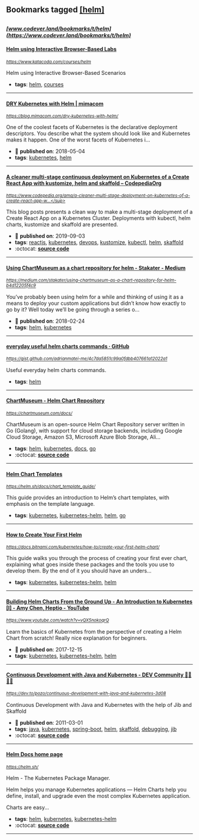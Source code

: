 ## Bookmarks tagged [[helm]](https://www.codever.land/search?q=[helm])

_<sup><sup>[www.codever.land/bookmarks/t/helm](https://www.codever.land/bookmarks/t/helm)</sup></sup>_
---
#### [Helm using Interactive Browser-Based Labs](https://www.katacoda.com/courses/helm)
_<sup>https://www.katacoda.com/courses/helm</sup>_

Helm using Interactive Browser-Based Scenarios
* **tags**: [helm](../tagged/helm.md), [courses](../tagged/courses.md)
---
#### [DRY Kubernetes with Helm | mimacom](https://blog.mimacom.com/dry-kubernetes-with-helm/)
_<sup>https://blog.mimacom.com/dry-kubernetes-with-helm/</sup>_

One of the coolest facets of Kubernetes is the declarative deployment descriptors. You describe what the system should look like and Kubernetes makes it happen. One of the worst facets of Kubernetes i...
* :calendar: **published on**: 2018-05-04
* **tags**: [kubernetes](../tagged/kubernetes.md), [helm](../tagged/helm.md)
---
#### [A cleaner multi-stage continuous deployment on Kubernetes of a Create React App with kustomize, helm and skaffold – CodepediaOrg](https://www.codepedia.org/ama/a-cleaner-multi-stage-deployment-on-kubernetes-of-a-create-react-app-with-kustomize-helm-and-skaffold)
_<sup>https://www.codepedia.org/ama/a-cleaner-multi-stage-deployment-on-kubernetes-of-a-create-react-app-w...</sup>_

This blog posts presents a clean way to make a multi-stage deployment of a Create React App on a Kubernetes Cluster. Deployments with kubectl, helm charts, kustomize and skaffold are presented.
* :calendar: **published on**: 2019-09-03
* **tags**: [reactjs](../tagged/reactjs.md), [kubernetes](../tagged/kubernetes.md), [devops](../tagged/devops.md), [kustomize](../tagged/kustomize.md), [kubectl](../tagged/kubectl.md), [helm](../tagged/helm.md), [skaffold](../tagged/skaffold.md)
* :octocat: **[source code](https://github.com/CodepediaOrg/multi-stage-react-app-example)**
---
#### [Using ChartMuseum as a chart repository for helm - Stakater - Medium](https://medium.com/stakater/using-chartmuseum-as-a-chart-repository-for-helm-b4d12205f4c9)
_<sup>https://medium.com/stakater/using-chartmuseum-as-a-chart-repository-for-helm-b4d12205f4c9</sup>_

You’ve probably been using helm for a while and thinking of using it as a means to deploy your custom applications but didn’t know how exactly to go by it? Well today we’ll be going through a series o...
* :calendar: **published on**: 2018-02-24
* **tags**: [helm](../tagged/helm.md), [kubernetes](../tagged/kubernetes.md)
---
#### [everyday useful helm charts commands · GitHub](https://gist.github.com/adrianmatei-me/4c7da5851c99a0fdbb407661a12022a1)
_<sup>https://gist.github.com/adrianmatei-me/4c7da5851c99a0fdbb407661a12022a1</sup>_

Useful everyday helm charts commands.
* **tags**: [helm](../tagged/helm.md)
---
#### [ChartMuseum - Helm Chart Repository](https://chartmuseum.com/docs/)
_<sup>https://chartmuseum.com/docs/</sup>_

ChartMuseum is an open-source Helm Chart Repository server written in Go (Golang), with support for cloud storage backends, including Google Cloud Storage, Amazon S3, Microsoft Azure Blob Storage, Ali...
* **tags**: [helm](../tagged/helm.md), [kubernetes](../tagged/kubernetes.md), [docs](../tagged/docs.md), [go](../tagged/go.md)
* :octocat: **[source code](https://github.com/helm/chartmuseum)**
---
#### [Helm Chart Templates](https://helm.sh/docs/chart_template_guide/)
_<sup>https://helm.sh/docs/chart_template_guide/</sup>_

This guide provides an introduction to Helm’s chart templates, with emphasis on the template language.
* **tags**: [kubernetes](../tagged/kubernetes.md), [kubernetes-helm](../tagged/kubernetes-helm.md), [helm](../tagged/helm.md), [go](../tagged/go.md)
---
#### [How to Create Your First Helm](https://docs.bitnami.com/kubernetes/how-to/create-your-first-helm-chart/)
_<sup>https://docs.bitnami.com/kubernetes/how-to/create-your-first-helm-chart/</sup>_

This guide walks you through the process of creating your first ever chart, explaining what goes inside these packages and the tools you use to develop them. By the end of it you should have an unders...
* **tags**: [kubernetes](../tagged/kubernetes.md), [kubernetes-helm](../tagged/kubernetes-helm.md), [helm](../tagged/helm.md)
---
#### [Building Helm Charts From the Ground Up - An Introduction to Kubernetes [I] - Amy Chen, Heptio - YouTube](https://www.youtube.com/watch?v=vQX5nokoqrQ)
_<sup>https://www.youtube.com/watch?v=vQX5nokoqrQ</sup>_

Learn the basics of Kubernetes from the perspective of creating a Helm Chart from scratch! Really nice explanation for beginners. 
* :calendar: **published on**: 2017-12-15
* **tags**: [kubernetes](../tagged/kubernetes.md), [kubernetes-helm](../tagged/kubernetes-helm.md), [helm](../tagged/helm.md)
---
#### [Continuous Development with Java and Kubernetes - DEV Community 👩‍💻👨‍💻](https://dev.to/pozo/continuous-development-with-java-and-kubernetes-3d08)
_<sup>https://dev.to/pozo/continuous-development-with-java-and-kubernetes-3d08</sup>_

Continuous Development with Java and Kubernetes with the help of Jib and Skaffold
* :calendar: **published on**: 2011-03-01
* **tags**: [java](../tagged/java.md), [kubernetes](../tagged/kubernetes.md), [spring-boot](../tagged/spring-boot.md), [helm](../tagged/helm.md), [skaffold](../tagged/skaffold.md), [debugging](../tagged/debugging.md), [jib](../tagged/jib.md)
* :octocat: **[source code](https://github.com/Pozo/continuous-java-kubernetes)**
---
#### [Helm Docs home page](https://helm.sh/)
_<sup>https://helm.sh/</sup>_

Helm - The Kubernetes Package Manager.

Helm helps you manage Kubernetes applications — Helm Charts help you define, install, and upgrade even the most complex Kubernetes application.

Charts are easy...
* **tags**: [helm](../tagged/helm.md), [kubernetes](../tagged/kubernetes.md), [kubernetes-helm](../tagged/kubernetes-helm.md)
* :octocat: **[source code](https://github.com/helm/helm)**
---
